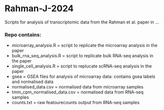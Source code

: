# Rahman-J-2024
Scripts for analysis of transcriptomic data from the Rahman et al. paper in ...

### Repo contains:
- microarray_analysis.R = script to replicate the microarray analysis in the paper
- bulk_rna_seq_analysis.R = script to replicate bulk RNA-seq analysis in the paper
- single_cell_analysis.R = script to replucate scRNA-seq analysis in the paper
- gsea = GSEA files for analysis of microarray data: contains gsea labels and normalised data
- normalised_data.csv = normalised data from microarray samples
- tmm_cpm_normalised_data.csv = normalised data from RNA-seq samples
- counts.txt = raw featourecounts output from RNA-seq samples
